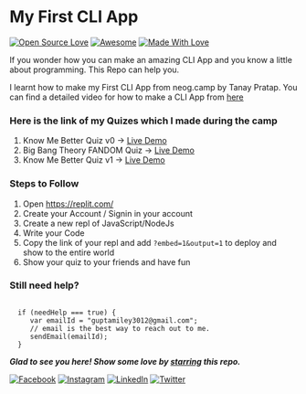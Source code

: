 
# My First CLI App
[![Open Source Love](https://badges.frapsoft.com/os/v2/open-source.svg?v=103)](https://github.com/smilegupta)
[![Awesome](https://cdn.rawgit.com/sindresorhus/awesome/d7305f38d29fed78fa85652e3a63e154dd8e8829/media/badge.svg)](https://github.com/smilegupta) [![Made With Love](https://img.shields.io/badge/Made%20With-Love-orange.svg)](https://github.com/smilegupta)

If you wonder how you can make an amazing CLI App and you know a little about programming. This Repo can help you.

I learnt how to make my First CLI App from neog.camp by Tanay Pratap. 
You can find a detailed video for how to make a CLI App from [here](https://www.youtube.com/watch?v=_L-UszPmy2A&list=PLzvhQUIpvvuj5KPnyPyWsvgyzNkX_ACPA&index=2)

### Here is the link of my Quizes which I made during the camp
1) Know Me Better Quiz v0  -> [Live Demo](https://replit.com/@smilegupta/How-well-you-know-me?embed=1&output=1)
2) Big Bang Theory FANDOM Quiz ->  [Live Demo](https://replit.com/@smilegupta/Big-Bang-Theory-Fandom-Quiz?embed=1&output=1)
3) Know Me Better Quiz v1 -> [Live Demo](https://replit.com/@smilegupta/Know-Me-Quiz-V1?embed=1&output=1)

### Steps to Follow

1) Open https://replit.com/
2) Create your Account / Signin in your account
3) Create a new repl of JavaScript/NodeJs
4) Write your Code
5) Copy the link of your repl and add ```?embed=1&output=1``` to deploy and show to the entire world
6) Show your quiz to your friends and have fun



### Still need help?

```

  if (needHelp === true) {
     var emailId = "guptamiley3012@gmail.com";
     // email is the best way to reach out to me.
     sendEmail(emailId);
  }

```

***Glad to see you here! Show some love by [starring](https://github.com/smilegupta/Water-Tracking-App/) this repo.***

[![Facebook](https://img.shields.io/static/v1.svg?label=follow&message=@smileguptaaa&color=grey&logo=facebook&style=flat&logoColor=white&colorA=blue)](https://www.facebook.com/smileguptaaa)  [![Instagram](https://img.shields.io/static/v1.svg?label=follow&message=@smileguptaaa&color=grey&logo=instagram&style=flat&logoColor=white&colorA=blue)](https://www.instagram.com/smileguptaaa/) [![LinkedIn](https://img.shields.io/static/v1.svg?label=connect&message=@smilegupta&color=grey&logo=linkedin&style=flat&logoColor=white&colorA=blue)](https://www.linkedin.com/in/smilegupta/) [![Twitter](https://img.shields.io/static/v1.svg?label=connect&message=@smileguptaaa&color=grey&logo=twitter&style=flat&logoColor=white&colorA=blue)](https://twitter.com/smileguptaaa)

